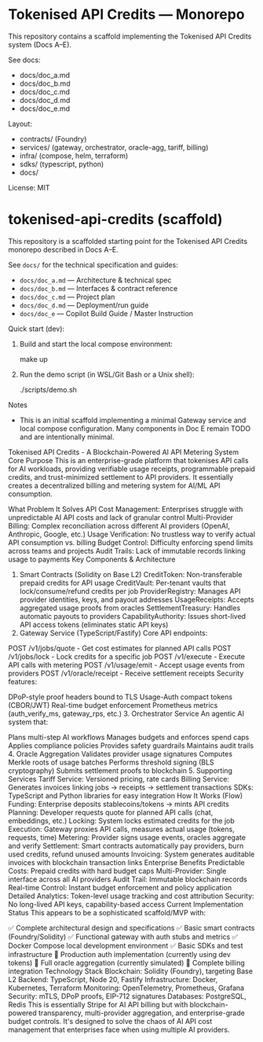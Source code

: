 # Tokenised API Credits — Monorepo

This repository contains a scaffold implementing the Tokenised API Credits system (Docs A–E).

See docs:
- docs/doc_a.md
- docs/doc_b.md
- docs/doc_c.md
- docs/doc_d.md
- docs/doc_e.md

Layout:
- contracts/ (Foundry)
- services/ (gateway, orchestrator, oracle-agg, tariff, billing)
- infra/ (compose, helm, terraform)
- sdks/ (typescript, python)
- docs/

License: MIT
# tokenised-api-credits (scaffold)

This repository is a scaffolded starting point for the Tokenised API Credits monorepo described in Docs A–E.

See `docs/` for the technical specification and guides:

- `docs/doc_a.md` — Architecture & technical spec
- `docs/doc_b.md` — Interfaces & contract reference
- `docs/doc_c.md` — Project plan
- `docs/doc_d.md` — Deployment/run guide
- `docs/doc_e`   — Copilot Build Guide / Master Instruction

Quick start (dev):

1. Build and start the local compose environment:

   make up

2. Run the demo script (in WSL/Git Bash or a Unix shell):

   ./scripts/demo.sh

Notes
- This is an initial scaffold implementing a minimal Gateway service and local compose configuration. Many components in Doc E remain TODO and are intentionally minimal.


Tokenised API Credits - A Blockchain-Powered AI API Metering System
Core Purpose
This is an enterprise-grade platform that tokenises API calls for AI workloads, providing verifiable usage receipts, programmable prepaid credits, and trust-minimized settlement to API providers. It essentially creates a decentralized billing and metering system for AI/ML API consumption.

What Problem It Solves
API Cost Management: Enterprises struggle with unpredictable AI API costs and lack of granular control
Multi-Provider Billing: Complex reconciliation across different AI providers (OpenAI, Anthropic, Google, etc.)
Usage Verification: No trustless way to verify actual API consumption vs. billing
Budget Control: Difficulty enforcing spend limits across teams and projects
Audit Trails: Lack of immutable records linking usage to payments
Key Components & Architecture
1. Smart Contracts (Solidity on Base L2)
CreditToken: Non-transferable prepaid credits for API usage
CreditVault: Per-tenant vaults that lock/consume/refund credits per job
ProviderRegistry: Manages API provider identities, keys, and payout addresses
UsageReceipts: Accepts aggregated usage proofs from oracles
SettlementTreasury: Handles automatic payouts to providers
CapabilityAuthority: Issues short-lived API access tokens (eliminates static API keys)
2. Gateway Service (TypeScript/Fastify)
Core API endpoints:

POST /v1/jobs/quote - Get cost estimates for planned API calls
POST /v1/jobs/lock - Lock credits for a specific job
POST /v1/execute - Execute API calls with metering
POST /v1/usage/emit - Accept usage events from providers
POST /v1/oracle/receipt - Receive settlement receipts
Security features:

DPoP-style proof headers bound to TLS
Usage-Auth compact tokens (CBOR/JWT)
Real-time budget enforcement
Prometheus metrics (auth_verify_ms, gateway_rps, etc.)
3. Orchestrator Service
An agentic AI system that:

Plans multi-step AI workflows
Manages budgets and enforces spend caps
Applies compliance policies
Provides safety guardrails
Maintains audit trails
4. Oracle Aggregation
Validates provider usage signatures
Computes Merkle roots of usage batches
Performs threshold signing (BLS cryptography)
Submits settlement proofs to blockchain
5. Supporting Services
Tariff Service: Versioned pricing, rate cards
Billing Service: Generates invoices linking jobs → receipts → settlement transactions
SDKs: TypeScript and Python libraries for easy integration
How It Works (Flow)
Funding: Enterprise deposits stablecoins/tokens → mints API credits
Planning: Developer requests quote for planned API calls (chat, embeddings, etc.)
Locking: System locks estimated credits for the job
Execution: Gateway proxies API calls, measures actual usage (tokens, requests, time)
Metering: Provider signs usage events, oracles aggregate and verify
Settlement: Smart contracts automatically pay providers, burn used credits, refund unused amounts
Invoicing: System generates auditable invoices with blockchain transaction links
Enterprise Benefits
Predictable Costs: Prepaid credits with hard budget caps
Multi-Provider: Single interface across all AI providers
Audit Trail: Immutable blockchain records
Real-time Control: Instant budget enforcement and policy application
Detailed Analytics: Token-level usage tracking and cost attribution
Security: No long-lived API keys, capability-based access
Current Implementation Status
This appears to be a sophisticated scaffold/MVP with:

✅ Complete architectural design and specifications
✅ Basic smart contracts (Foundry/Solidity)
✅ Functional gateway with auth stubs and metrics
✅ Docker Compose local development environment
✅ Basic SDKs and test infrastructure
🔄 Production auth implementation (currently using dev tokens)
🔄 Full oracle aggregation (currently simulated)
🔄 Complete billing integration
Technology Stack
Blockchain: Solidity (Foundry), targeting Base L2
Backend: TypeScript, Node 20, Fastify
Infrastructure: Docker, Kubernetes, Terraform
Monitoring: OpenTelemetry, Prometheus, Grafana
Security: mTLS, DPoP proofs, EIP-712 signatures
Databases: PostgreSQL, Redis
This is essentially Stripe for AI API billing but with blockchain-powered transparency, multi-provider aggregation, and enterprise-grade budget controls. It's designed to solve the chaos of AI API cost management that enterprises face when using multiple AI providers.